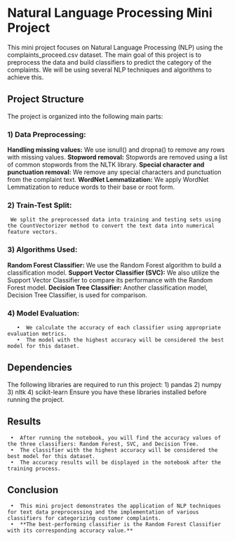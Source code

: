 # **Natural Language Processing Mini Project**

This mini project focuses on Natural Language Processing (NLP) using the complaints_proceed.csv dataset. The main goal of this project is to preprocess the data and build classifiers to predict the category of the complaints. We will be using several NLP techniques and algorithms to achieve this.

## Project Structure

The project is organized into the following main parts:

### 1) Data Preprocessing:

**Handling missing values:** We use isnull() and dropna() to remove any rows with missing values.
**Stopword removal:** Stopwords are removed using a list of common stopwords from the NLTK library.
**Special character and punctuation removal:** We remove any special characters and punctuation from the complaint text.
**WordNet Lemmatization:** We apply WordNet Lemmatization to reduce words to their base or root form.

### 2) Train-Test Split:

     We split the preprocessed data into training and testing sets using the CountVectorizer method to convert the text data into numerical feature vectors.

### 3) Algorithms Used:

**Random Forest Classifier:** We use the Random Forest algorithm to build a classification model.
**Support Vector Classifier (SVC):** We also utilize the Support Vector Classifier to compare its performance with the Random Forest model.
**Decision Tree Classifier:** Another classification model, Decision Tree Classifier, is used for comparison.

### 4) Model Evaluation:

       •  We calculate the accuracy of each classifier using appropriate evaluation metrics.
       •  The model with the highest accuracy will be considered the best model for this dataset.
    
## Dependencies

The following libraries are required to run this project:
      1) pandas
      2) numpy
      3) nltk
      4) scikit-learn
Ensure you have these libraries installed before running the project.

## Results
     
     •  After running the notebook, you will find the accuracy values of the three classifiers: Random Forest, SVC, and Decision Tree. 
     •  The classifier with the highest accuracy will be considered the best model for this dataset. 
     •  The accuracy results will be displayed in the notebook after the training process.

## Conclusion

     •  This mini project demonstrates the application of NLP techniques for text data preprocessing and the implementation of various classifiers for categorizing customer complaints. 
     •  **The best-performing classifier is the Random Forest Classifier with its corresponding accuracy value.**
